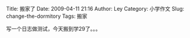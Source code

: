 Title: 搬家了
Date: 2009-04-11 21:16
Author: Ley
Category: 小学作文
Slug: change-the-dormitory
Tags: 搬家

<div class="textbox-content">
写一个日志做测试，今天搬到学29了。。。

</div>
</p>


